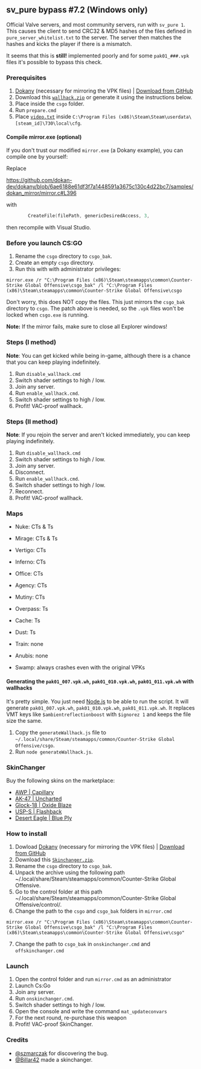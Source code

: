 ## sv\_pure bypass \#7.2 (Windows only)

Official Valve servers, and most community servers, run with `sv_pure 1`. This causes the client to send CRC32 & MD5 hashes of the files defined in `pure_server_whitelist.txt` to the server. The server then matches the hashes and kicks the player if there is a mismatch.

It seems that this is **still!** implemented poorly and for some `pak01_###.vpk` files it's possible to bypass this check.

### Prerequisites

1. [Dokany](https://github.com/dokan-dev/dokany) (necessary for mirroring the VPK files) | [Download from GitHub](https://github.com/dokan-dev/dokany/releases/download/v1.4.0.1000/Dokan_x64.msi)
2. Download this [`wallhack.zip`](https://drive.google.com/file/d/18keujp9OXI9L5mdv13dssTAhh4t_maJm/view?usp=sharing) or generate it using the instructions below.
3. Place inside the `csgo` folder.
4. Run `prepare.cmd`
5. Place [`video.txt`](video.txt) inside `C:\Program Files (x86)\Steam\Steam\userdata\[steam_id]\730\local\cfg`.

#### Compile mirror.exe (optional)

If you don't trust our modified `mirror.exe` (a Dokany example), you can compile one by yourself:

Replace

https://github.com/dokan-dev/dokany/blob/6ae6188e61df3f7a1448591a3675c130c4d22bc7/samples/dokan_mirror/mirror.c#L396

with

```c
        CreateFile(filePath, genericDesiredAccess, 3,
```

then recompile with Visual Studio.

### Before you launch CS:GO

1. Rename the `csgo` directory to `csgo_bak`.
2. Create an empty `csgo` directory.
3. Run this with with administrator privileges:

```
mirror.exe /r "C:\Program Files (x86)\Steam\steamapps\common\Counter-Strike Global Offensive\csgo_bak" /l "C:\Program Files (x86)\Steam\steamapps\common\Counter-Strike Global Offensive\csgo
```

Don't worry, this does NOT copy the files. This just mirrors the `csgo_bak` directory to `csgo`. The patch above is needed, so the `.vpk` files won't be locked when `csgo.exe` is running.

**Note:** If the mirror fails, make sure to close all Explorer windows!

### Steps (I method)

**Note**: You can get kicked while being in-game, although there is a chance that you can keep playing indefinitely.

1. Run `disable_wallhack.cmd`
2. Switch shader settings to high / low.
3. Join any server.
4. Run `enable_wallhack.cmd`.
5. Switch shader settings to high / low.
6. Profit! VAC-proof wallhack.

### Steps (II method)

**Note**: If you rejoin the server and aren't kicked immediately, you can keep playing indefinitely.

1. Run `disable_wallhack.cmd`
2. Switch shader settings to high / low.
3. Join any server.
4. Disconnect.
5. Run `enable_wallhack.cmd`.
6. Switch shader settings to high / low.
7. Reconnect.
8. Profit! VAC-proof wallhack.

### Maps

* Nuke: CTs & Ts

* Mirage: CTs & Ts
* Vertigo: CTs
* Inferno: CTs
* Office: CTs
* Agency: CTs
* Mutiny: CTs

* Overpass: Ts
* Cache: Ts

* Dust: Ts
* Train: none
* Anubis: none

* Swamp: always crashes even with the original VPKs

#### Generating the `pak01_007.vpk.wh`, `pak01_010.vpk.wh`, `pak01_011.vpk.wh` with wallhacks

It's pretty simple. You just need [Node.js](https://nodejs.org/en/download/current/) to be able to run the script. It will generate `pak01_007.vpk.wh`, `pak01_010.vpk.wh`, `pak01_011.vpk.wh`. It replaces VMT keys like `$ambientreflectionboost` with `$ignorez 1` and keeps the file size the same.

1. Copy the `generateWallhack.js` file to `~/.local/share/Steam/steamapps/common/Counter-Strike Global Offensive/csgo`.
2. Run `node generateWallhack.js`.

### SkinChanger
Buy the following skins on the marketplace:
* [AWP | Capillary](https://steamcommunity.com/market/listings/730/AWP%20%7C%20Capillary%20%28Battle-Scarred%29)
* [AK-47 | Uncharted](https://steamcommunity.com/market/listings/730/AK-47%20%7C%20Uncharted%20%28Battle-Scarred%29)
* [Glock-18 | Oxide Blaze](https://steamcommunity.com/market/listings/730/Glock-18%20%7C%20Oxide%20Blaze%20%28Battle-Scarred%29)
* [USP-S | Flashback](https://steamcommunity.com/market/listings/730/USP-S%20%7C%20Flashback%20%28Field-Tested%29)
* [Desert Eagle | Blue Ply](https://steamcommunity.com/market/listings/730/Desert%20Eagle%20%7C%20Blue%20Ply%20%28Battle-Scarred%29)

### How to install

1. Dowload [Dokany](https://github.com/dokan-dev/dokany) (necessary for mirroring the VPK files) | [Download from GitHub](https://github.com/dokan-dev/dokany/releases/download/v1.4.0.1000/Dokan_x64.msi)
2. Download this [`Skinchanger.zip`](https://drive.google.com/file/d/18keujp9OXI9L5mdv13dssTAhh4t_maJm/view?usp=sharing).
3. Rename the `csgo` directory to `csgo_bak`.
4. Unpack the archive using the following path ~/.local/share/Steam/steamapps/common/Counter-Strike Global Offensive.
5. Go to the control folder at this path ~/.local/share/Steam/steamapps/common/Counter-Strike Global Offensive/control/.
6. Change the path to the `csgo` and `csgo_bak` folders in `mirror.cmd`
```
mirror.exe /r "C:\Program Files (x86)\Steam\steamapps\common\Counter-Strike Global Offensive\csgo_bak" /l "C:\Program Files (x86)\Steam\steamapps\common\Counter-Strike Global Offensive\csgo"
```
7. Change the path to  `csgo_bak` in `onskinchanger.cmd` and `offskinchanger.cmd`

### Launch
1. Open the control folder and run `mirror.cmd` as an administrator
2. Launch Cs:Go
3. Join any server.
4. Run `onskinchanger.cmd`.
5. Switch shader settings to high / low.
6. Open the console and write the command `mat_updateconvars`
7. For the next round, re-purchase this weapon
8. Profit! VAC-proof SkinChanger.


### Credits

* [@szmarczak](https://github.com/szmarczak) for discovering the bug.
* [@Billar42](https://github.com/billar42) made a skinchanger.
